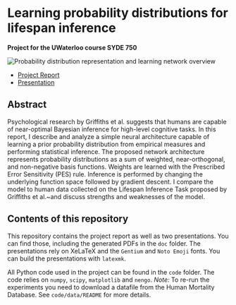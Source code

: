 # Learning probability distributions for lifespan inference
**Project for the UWaterloo course SYDE 750**

![Probability distribution representation and learning network overview](https://rawgithub.com/astoeckel/syde_750_project_lifespan_inference/master/doc/media/diag_px.svg)

* [Project Report](https://github.com/astoeckel/syde_750_project_lifespan_inference/raw/master/doc/2017_04_syde_750_project.pdf)
* [Presentation](https://github.com/astoeckel/syde_750_project_lifespan_inference/raw/master/doc/presentation/2017_05_05_syde_750_astoeckel_project.pdf)

## Abstract

Psychological research by Griffiths et al. suggests that humans are capable of near-optimal Bayesian inference for high-level cognitive tasks. In this report, I describe and analyze a simple neural architecture capable of learning a prior probability distribution from empirical measures and performing statistical inference. The proposed network architecture represents probability distributions as a sum of weighted, near-orthogonal, and non-negative basis functions. Weights are learned with the Prescribed Error Sensitivity (PES) rule. Inference is performed by changing the underlying function space followed by gradient descent. I compare the model to human data collected on the Lifespan Inference Task proposed by Griffiths et al.~and discuss strengths and weaknesses of the model.

## Contents of this repository

This repository contains the project report as well as two presentations. You can find those, including the generated PDFs in the `doc` folder. The presentations rely on XeLaTeX and the `Gentium` and `Noto Emoji` fonts. You can build the presentations with `latexmk`.

All Python code used in the project can be found in the `code` folder. The code relies on `numpy`, `scipy`, `matplotlib` and `nengo`. *Note:* To re-run the experiments you need to download a datafile from the Human Mortality Database. See `code/data/README` for more details.
